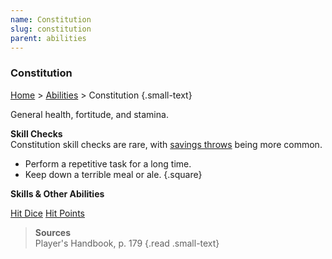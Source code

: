 ```yaml
---
name: Constitution
slug: constitution
parent: abilities
---
```

### Constitution
[Home](dm-operations-center) > [Abilities](abilities) > Constitution {.small-text}

General health, fortitude, and stamina.

**Skill Checks**<br/>
Constitution skill checks are rare, with [savings throws](saving-throw) being more common. 
- Perform a repetitive task for a long time.
- Keep down a terrible meal or ale.
{.square}

**Skills & Other Abilities**
<div class="menu-container">
    <a href="hit-dice">Hit Dice</a>
    <a href="hit-points">Hit Points</a>
</div>


> **Sources** <br/>
> Player's Handbook, p. 179
{.read .small-text}

